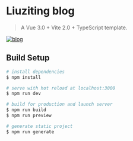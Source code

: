 # Liuziting blog

> A Vue 3.0 + Vite 2.0 + TypeScript template.

[![blog](http://tc.lihail.cn/Fk8hUCKDLQgTbfP0Gd2QXTHaY_nP)](http://tc.lihail.cn/Fk8hUCKDLQgTbfP0Gd2QXTHaY_nP)

## Build Setup

```bash
# install dependencies
$ npm install

# serve with hot reload at localhost:3000
$ npm run dev

# build for production and launch server
$ npm run build
$ npm run preview

# generate static project
$ npm run generate
```
